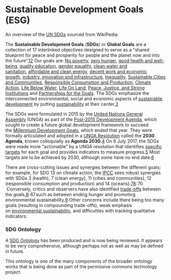 # Sustainable Development Goals (ESG)

An overview of the [UN SDGs](https://sdgs.un.org/) sourced from WikiPedia:

The **Sustainable Development Goals** (**SDGs**) or **Global Goals** are a collection of 17 interlinked objectives designed to serve as a "shared blueprint for peace and prosperity for people and the planet now and into the future".[1](https://en.wikipedia.org/wiki/Sustainable_Development_Goals#cite_note-the17SDGs-1)[2](https://en.wikipedia.org/wiki/Sustainable_Development_Goals#cite_note-:172-2) Our goals are: [No poverty](https://en.wikipedia.org/wiki/Sustainable_Development_Goal_1 "Sustainable Development Goal 1"), [zero hunger](https://en.wikipedia.org/wiki/Sustainable_Development_Goal_2 "Sustainable Development Goal 2"), [good health and well-being](https://en.wikipedia.org/wiki/Sustainable_Development_Goal_3 "Sustainable Development Goal 3"), [quality education](https://en.wikipedia.org/wiki/Sustainable_Development_Goal_4 "Sustainable Development Goal 4"), [gender equality](https://en.wikipedia.org/wiki/Sustainable_Development_Goal_5 "Sustainable Development Goal 5"), [clean water and sanitation](https://en.wikipedia.org/wiki/Sustainable_Development_Goal_6 "Sustainable Development Goal 6"), [affordable and clean energy](https://en.wikipedia.org/wiki/Sustainable_Development_Goal_7 "Sustainable Development Goal 7"), [decent work and economic growth](https://en.wikipedia.org/wiki/Sustainable_Development_Goal_8 "Sustainable Development Goal 8"), [industry, innovation and infrastructure](https://en.wikipedia.org/wiki/Sustainable_Development_Goal_9 "Sustainable Development Goal 9"), [Inequality](https://en.wikipedia.org/wiki/Sustainable_Development_Goal_10 "Sustainable Development Goal 10"), [Sustainable Cities and Communities](https://en.wikipedia.org/wiki/Sustainable_Development_Goal_11 "Sustainable Development Goal 11"), [Responsible Consumption and Production](https://en.wikipedia.org/wiki/Sustainable_Development_Goal_12 "Sustainable Development Goal 12"), [Climate Action](https://en.wikipedia.org/wiki/Sustainable_Development_Goal_13 "Sustainable Development Goal 13"), [Life Below Water](https://en.wikipedia.org/wiki/Sustainable_Development_Goal_14 "Sustainable Development Goal 14"), [Life On Land](https://en.wikipedia.org/wiki/Sustainable_Development_Goal_15 "Sustainable Development Goal 15"), [Peace, Justice, and Strong Institutions](https://en.wikipedia.org/wiki/Sustainable_Development_Goal_16 "Sustainable Development Goal 16") and [Partnerships for the Goals](https://en.wikipedia.org/wiki/Sustainable_Development_Goal_17 "Sustainable Development Goal 17"). The SDGs emphasize the interconnected environmental, social and economic aspects of [sustainable development](https://en.wikipedia.org/wiki/Sustainable_development "Sustainable development") by putting [sustainability](https://en.wikipedia.org/wiki/Sustainability "Sustainability") at their center.[3](https://en.wikipedia.org/wiki/Sustainable_Development_Goals#cite_note-:18-3)

The SDGs were formulated in 2015 by the [United Nations General Assembly](https://en.wikipedia.org/wiki/United_Nations_General_Assembly "United Nations General Assembly") (UNGA) as part of the [Post-2015 Development Agenda](https://en.wikipedia.org/wiki/Post-2015_Development_Agenda "Post-2015 Development Agenda"), which sought to create a future global development framework to succeed the [Millennium Development Goals](https://en.wikipedia.org/wiki/Millennium_Development_Goals "Millennium Development Goals"), which ended that year. They were formally articulated and adopted in a [UNGA Resolution](https://en.wikipedia.org/wiki/United_Nations_General_Assembly_resolution "United Nations General Assembly resolution") called the **2030 Agenda**, known colloquially as **Agenda 2030**.[4](https://en.wikipedia.org/wiki/Sustainable_Development_Goals#cite_note-4) On 6 July 2017, the SDGs were made more "actionable" by a UNGA resolution that identifies [specific targets](https://en.wikipedia.org/wiki/List_of_Sustainable_Development_Goal_targets_and_indicators "List of Sustainable Development Goal targets and indicators") for each goal and provides indicators to measure progress.[5](https://en.wikipedia.org/wiki/Sustainable_Development_Goals#cite_note-:17-5) Most targets are to be achieved by 2030, although some have no end date.[6](https://en.wikipedia.org/wiki/Sustainable_Development_Goals#cite_note-:0-6)

There are cross-cutting issues and synergies between the different goals; for example, for SDG 13 on climate action, the [IPCC](https://en.wikipedia.org/wiki/Intergovernmental_Panel_on_Climate_Change "Intergovernmental Panel on Climate Change") sees robust synergies with SDGs 3 (health), 7 (clean energy), 11 (cities and communities), 12 (responsible consumption and production) and 14 (oceans).[7](https://en.wikipedia.org/wiki/Sustainable_Development_Goals#cite_note-:8-7)[8](https://en.wikipedia.org/wiki/Sustainable_Development_Goals#cite_note-:102-8): 70  Conversely, critics and observers have also identified [trade-offs](https://en.wikipedia.org/wiki/Trade-off "Trade-off") between the goals,[8](https://en.wikipedia.org/wiki/Sustainable_Development_Goals#cite_note-:102-8): 67 such as between ending hunger and promoting environmental sustainability.[9](https://en.wikipedia.org/wiki/Sustainable_Development_Goals#cite_note-:30-9) Other concerns include there being too many goals (resulting in compounding trade-offs), weak emphasis on [environmental sustainability](https://en.wikipedia.org/wiki/Environmental_Sustainability "Environmental Sustainability"), and difficulties with tracking qualitative indicators.

### SDG Ontology

A [SDG Ontology](https://github.com/SDG-InterfaceOntology/sdgio) has been produced and is now being reviewed.  It appears to be very comprehensive, although perhaps not as well as may be defined in future.  

This ontology is one of the many components of the broader ontology works that is being done as part of the permissive commons technology project.
